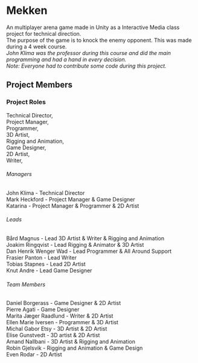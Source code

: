 # Mekken

An multiplayer arena game made in Unity as a Interactive Media class project for technical direction. <br />
The purpose of the game is to knock the enemy opponent. This was made during a 4 week course. <br />
*John Klima was the professor during this course and did the main programming and had a hand in every decision.* <br />
*Note: Everyone had to contribute some code during this project.* <br />


## Project Members

### Project Roles
Technical Director, <br />
Project Manager, <br />
Programmer, <br />
3D Artist, <br />
Rigging and Animation, <br />
Game Designer, <br />
2D Artist, <br />
Writer, <br />

###### Managers
John Klima - Technical Director <br />
Mark Heckford - Project Manager & Game Designer <br />
Katarina - Project Manager & Programmer & 2D Artist <br />


###### Leads
Bård Magnus - Lead 3D Artist & Writer & Rigging and Animation <br />
Joakim Ringqvist - Lead Rigging & Animator & 3D Artist <br />
Dan Henrik Wenger Wad - Lead Programmer & All Around Support <br />
Frasier Panton - Lead Writer <br />
Tobias Stapnes - Lead 2D Artist <br />
Knut Andre - Lead Game Designer <br />


###### Team Members
Daniel Borgerass - Game Designer & 2D Artist <br />
Pierre Agati - Game Designer <br />
Marita Jæger Raadlund - Writer & 2D Artist <br />
Ellen Marie Iversen - Programmer & 3D Artist <br />
Michal Gabor Etsy - 3D Artist & 2D Artist <br />
Elise Gunstvedt - 3D artist & 2D Artist <br />
Amand Nallbani - 3D Artist & Rigging and Animation <br />
Robin Gjelsvik - Rigging and Animation & Game Design <br />
Even Rodar - 2D Artist <br />